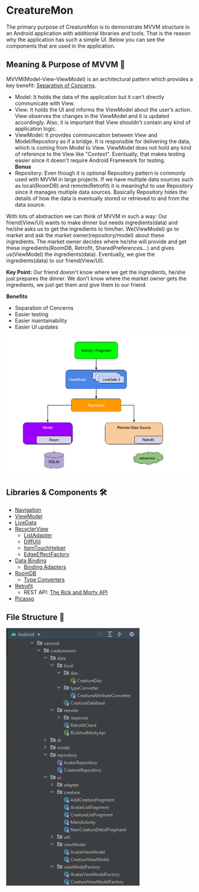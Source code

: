 # CreatureMon

The primary  purpose of CreatureMon is to demonstrate MVVM structure in an Android application with additional libraries and tools. 
That is the reason  why the application has such a simple UI. Below you can see the components that are used in the application.

## Meaning & Purpose of MVVM :dart:

MVVM(Model-View-ViewModel) is an architectural pattern which provides a key benefit: [Separation of Concerns](https://en.wikipedia.org/wiki/Separation_of_concerns).
 - Model: It holds the data of the application but it can't directly communicate with View. 
 - View: It holds the UI and informs the ViewModel about the user’s action. View observes the changes in the ViewModel and it is updated accordingly. Also,
 it is important that View shouldn't contain any kind of application logic.
 - ViewModel: It provides communication between View and Model/Repository as if a bridge. It is responsible for delivering the data, which is coming from Model to View. 
 ViewModel does not hold any kind of reference to the View like "Context". Eventually, that makes testing easier since it doesn't require Android Framework for testing.  
 **Bonus**  
 - Repository: Even though it is optional Repository pattern is commonly used with MVVM in large projects. If we have multiple data sources such as local(RoomDB) and 
 remote(Retrofit) it is meaningful to use Repository since it manages multiple data sources. Basically Repository hides the details of how the data is eventually 
 stored or retrieved to and from the data source.  
 
 With lots of abstraction we can think of MVVM in such a way: Our friend(View/UI) wants to make dinner but needs ingredients(data) and he/she asks us to get the ingredients to him/her.
 We(ViewModel) go to market and ask the market owner(repository/model) about these ingredients. The market owner decides where he/she will provide and get these ingredients(RoomDB, 
 Retrofit, SharedPreferences...) and gives us(ViewModel) the ingredients(data). Eventually, we give the ingredients(data) to our friend(View/UI).  
 
 **Key Point:** Our friend doesn't know where we get the ingredients, he/she just prepares the dinner. We don't know where the market owner gets the ingredients, 
 we just get them and give them to our friend.
 
 **Benefits**
  - Separation of Concerns
  - Easier testing
  - Easier maintainability
  - Easier UI updates
 
<img src="/readme_images/mvvm_structure.jpg" width="500" height="375">

## Libraries & Components :hammer_and_wrench:

- [Navigation](https://developer.android.com/topic/libraries/architecture/navigation/)
- [ViewModel](https://developer.android.com/topic/libraries/architecture/viewmodel)
- [LiveData](https://developer.android.com/topic/libraries/architecture/livedata)
- [RecyclerView](https://developer.android.com/guide/topics/ui/layout/recyclerview)
  - [ListAdapter](https://developer.android.com/reference/androidx/recyclerview/widget/ListAdapter)
  - [DiffUtil](https://developer.android.com/reference/androidx/recyclerview/widget/DiffUtil)
  - [ItemTouchHelper](https://developer.android.com/reference/androidx/recyclerview/widget/ItemTouchHelper)
  - [EdgeEffectFactory](https://developer.android.com/reference/androidx/recyclerview/widget/RecyclerView.EdgeEffectFactory)
- [Data Binding](https://developer.android.com/topic/libraries/data-binding)
  - [Binding Adapters](https://developer.android.com/topic/libraries/data-binding/binding-adapters)
- [RoomDB](https://developer.android.com/training/data-storage/room)
  - [Type Converters](https://developer.android.com/training/data-storage/room/referencing-data)
- [Retrofit](https://square.github.io/retrofit/)
  - REST API: [The Rick and Morty API](https://rickandmortyapi.com)
- [Picasso](https://square.github.io/picasso/)

## File Structure :open_file_folder:

![file_structure](/readme_images/file_structure.png)





